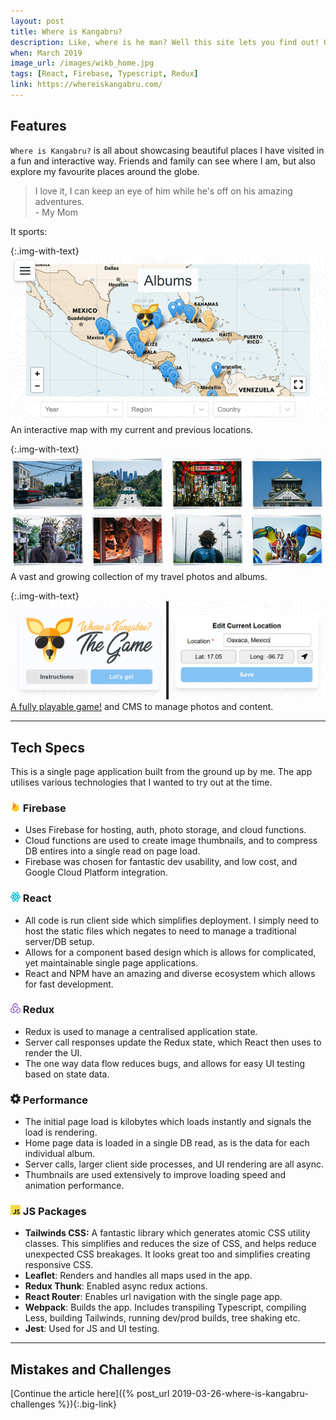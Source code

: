 ```yaml
---
layout: post
title: Where is Kangabru?
description: Like, where is he man? Well this site lets you find out! Originally built for friends and family, this web app lets you explore my adventures with a map and pretty photos.
when: March 2019
image_url: /images/wikb_home.jpg
tags: [React, Firebase, Typescript, Redux]
link: https://whereiskangabru.com/
---
```


## Features

`Where is Kangabru?` is all about showcasing beautiful places I have visited in a fun and interactive way. Friends and family can see where I am, but also explore my favourite places around the globe.

<blockquote>
I love it, I can keep an eye of him while he's off on his amazing adventures.<br>
- My Mom
</blockquote>

It sports:

{:.img-with-text}
![Map Screen](/images/wikb_map.jpg)
An interactive map with my current and previous locations.

{:.img-with-text}
![Albums Screen](/images/wikb_albums.jpg)
A vast and growing collection of my travel photos and albums.

{:.img-with-text}
![CMD and Game Screen](/images/wikb_cms_game.jpg)
[A fully playable game!](https://whereiskangabru.com/) and CMS to manage photos and content.

---

## Tech Specs

This is a single page application built from the ground up by me. The app utilises various technologies that I wanted to try out at the time.

### ![Firebase](/icons/firebase.png) Firebase
- Uses Firebase for hosting, auth, photo storage, and cloud functions.
- Cloud functions are used to create image thumbnails, and to compress DB entires into a single read on page load.
- Firebase was chosen for fantastic dev usability, and low cost, and Google Cloud Platform integration.

### ![React](/icons/react.png) React
- All code is run client side which simplifies deployment. I simply need to host the static files which negates to need to manage a traditional server/DB setup.
- Allows for a component based design which is allows for complicated, yet maintainable single page applications.
- React and NPM have an amazing and diverse ecosystem which allows for fast development.

### ![Redux](/icons/redux.png) Redux
- Redux is used to manage a centralised application state.
- Server call responses update the Redux state, which React then uses to render the UI.
- The one way data flow reduces bugs, and allows for easy UI testing based on state data.

### ![Performance](/icons/cog.png) Performance
- The initial page load is kilobytes which loads instantly and signals the load is rendering.
- Home page data is loaded in a single DB read, as is the data for each individual album.
- Server calls, larger client side processes, and UI rendering are all async.
- Thumbnails are used extensively to improve loading speed and animation performance.

### ![JS Packages](/icons/javascript.png) JS Packages
- **Tailwinds CSS:** A fantastic library which generates atomic CSS utility classes. This simplifies and reduces the size of CSS, and helps reduce unexpected CSS breakages. It looks great too and simplifies creating responsive CSS.
- **Leaflet**: Renders and handles all maps used in the app.
- **Redux Thunk**: Enabled async redux actions.
- **React Router**: Enables url navigation with the single page app.
- **Webpack**: Builds the app. Includes transpiling Typescript, compiling Less, building Tailwinds, running dev/prod builds, tree shaking etc.
- **Jest**: Used for JS and UI testing.

---

## Mistakes and Challenges

[Continue the article here]({% post_url 2019-03-26-where-is-kangabru-challenges %}){:.big-link}